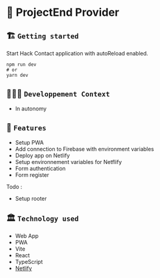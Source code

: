 # 🚀 ProjectEnd Provider

## 🏗️ `Getting started`
Start Hack Contact application with autoReload enabled.
```
npm run dev
# or
yarn dev
```

## 🧑🏽‍💻 `Developpement Context`
- In autonomy

## 🧱 `Features`
- Setup PWA
- Add connection to Firebase with environment variables
- Deploy app on Netlify
- Setup environnement variables for Netflify
- Form authentication
- Form register

Todo :
- Setup rooter

## 🏛️ `Technology used`
- Web App
- PWA
- Vite
- React
- TypeScript
- [Netlify](https://webmobile-projectend-provider.netlify.app/)
